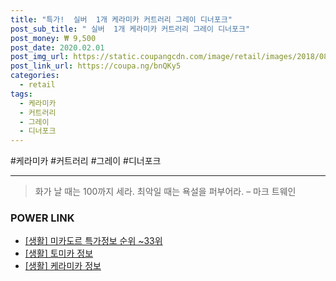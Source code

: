 ```yaml
--- 
title: "특가!  실버  1개 케라미카 커트러리 그레이 디너포크" 
post_sub_title: " 실버  1개 케라미카 커트러리 그레이 디너포크" 
post_money: ₩ 9,500 
post_date: 2020.02.01 
post_img_url: https://static.coupangcdn.com/image/retail/images/2018/08/31/11/3/2e401c10-8424-4d1d-8a7d-3ae44890ebc9.jpg 
post_link_url: https://coupa.ng/bnQKy5 
categories: 
  - retail 
tags: 
  - 케라미카 
  - 커트러리 
  - 그레이 
  - 디너포크 
--- 
```

  #케라미카 #커트러리 #그레이 #디너포크 
<hr> 

> 화가 날 때는 100까지 세라. 최악일 때는 욕설을 퍼부어라. – 마크 트웨인 


### POWER LINK

* <a href="https://blog.naver.com/sakai111/221781562258" target="_blank"> [생활] 미카도르 특가정보 순위 ~33위</a>
* <a href="https://blog.naver.com/fasyy4321/221763730547" target="_blank"> [생활] 토미카 정보 </a>
* <a href="https://blog.naver.com/santokki14/221767554876" target="_blank"> [생활] 케라미카 정보 </a>
